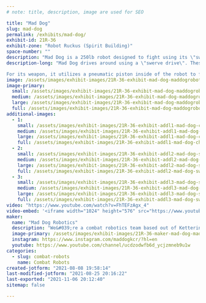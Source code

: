 ```yaml
---
# note: title, description, image are used for SEO

title: "Mad Dog"
slug: mad-dog
permalink: /exhibits/mad-dog/
exhibit-id: 21R-36
exhibit-zone: "Robot Ruckus (Spirit Building)"
space-number: ""
description: "Mad Dog is a 250lb robot designed to fight using its \"swerve\" drivetrain and pneumatic flipper!"
description-long: "Mad Dog drives around using a \"swerve drive\". These drive modules work by allowing us to rotate the wheel AND rotate the orientation of the wheel at the same time (think about a powered shopping cart wheel). With multiple of these modules in tandem, we can strafe around the competition without sacrificing any drive power!

For its weapon, it utilizes a pneumatic piston inside of the robot to flip robots in front of it. There are multiple air storage tanks located inside of Mad Dog that give it the air necessary to use the weapon during the match."
image: /assets/images/exhibit-images/21R-36-exhibit-mad-dog-maddogrobot-large.png
image-primary: 
  small: /assets/images/exhibit-images/21R-36-exhibit-mad-dog-maddogrobot-small.png
  medium: /assets/images/exhibit-images/21R-36-exhibit-mad-dog-maddogrobot-medium.png
  large: /assets/images/exhibit-images/21R-36-exhibit-mad-dog-maddogrobot-large.png
  full: /assets/images/exhibit-images/21R-36-exhibit-mad-dog-maddogrobot-full.png
additional-images: 
  - 1:
    small: /assets/images/exhibit-images/21R-36-exhibit-addl1-mad-dog-chassispicture-small.png
    medium: /assets/images/exhibit-images/21R-36-exhibit-addl1-mad-dog-chassispicture-medium.png
    large: /assets/images/exhibit-images/21R-36-exhibit-addl1-mad-dog-chassispicture-large.png
    full: /assets/images/exhibit-images/21R-36-exhibit-addl1-mad-dog-chassispicture-full.png
  - 2:
    small: /assets/images/exhibit-images/21R-36-exhibit-addl2-mad-dog-swervemodule-small.jpeg
    medium: /assets/images/exhibit-images/21R-36-exhibit-addl2-mad-dog-swervemodule-medium.jpeg
    large: /assets/images/exhibit-images/21R-36-exhibit-addl2-mad-dog-swervemodule-large.jpeg
    full: /assets/images/exhibit-images/21R-36-exhibit-addl2-mad-dog-swervemodule-full.jpeg
  - 3:
    small: /assets/images/exhibit-images/21R-36-exhibit-addl3-mad-dog-swervemoduleinchassis-small.jpeg
    medium: /assets/images/exhibit-images/21R-36-exhibit-addl3-mad-dog-swervemoduleinchassis-medium.jpeg
    large: /assets/images/exhibit-images/21R-36-exhibit-addl3-mad-dog-swervemoduleinchassis-large.jpeg
    full: /assets/images/exhibit-images/21R-36-exhibit-addl3-mad-dog-swervemoduleinchassis-full.jpeg
video: "https://www.youtube.com/watch?v=FhTEFzAgx_4"
video-embed: '<iframe width="1024" height="576" src="https://www.youtube.com/embed/FhTEFzAgx_4?feature=oembed" frameborder="0" allow="accelerometer; autoplay; clipboard-write; encrypted-media; gyroscope; picture-in-picture" allowfullscreen></iframe>'
maker: 
  name: "Mad Dog Robotics"
  description: "We&#039;re a combat robotics team based out of Kettering University in Flint, Michigan. We build (and destroy) machines to battle against other builders around the world!"
  image-primary: /assets/images/exhibit-images/21R-36-maker-mad-dog-maddoglogo-medium.PNG
  instagram: https://www.instagram.com/maddogkcr/?hl=en
  youtube: https://www.youtube.com/channel/ucdzodwfb6d_ycjzmneb9u1w
categories: 
  - slug: combat-robots
    name: Combat Robots
created-jotform: "2021-08-08 19:58:14"
last-modified-jotform: "2021-08-25 20:16:22"
last-exported: "2021-11-06 20:12:40"
sitemap: false

---
```

